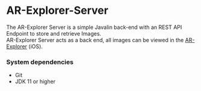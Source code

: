 # AR-Explorer-Server

The AR-Explorer Server is a simple Javalin back-end with an REST API Endpoint to store and retrieve Images.   
AR-Explorer Server acts as a back end, all images can be viewed in
the [AR-Explorer](https://github.com/timbachmann/AR-Explorer) (iOS).  

### System dependencies

* Git
* JDK 11 or higher
